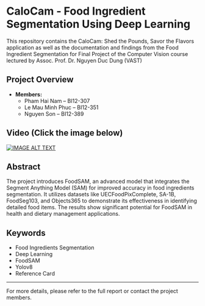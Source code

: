 # CaloCam - Food Ingredient Segmentation Using Deep Learning

This repository contains the CaloCam: Shed the Pounds, Savor the Flavors application as well as the documentation and findings from the Food Ingredient Segmentation for Final Project of the Computer Vision course lectured by Assoc. Prof. Dr. Nguyen Duc Dung (VAST)

## Project Overview

- **Members:**
  - Pham Hai Nam – BI12-307
  - Le Mau Minh Phuc – BI12-351
  - Nguyen Son – BI12-389

## Video (Click the image below)
[![IMAGE ALT TEXT](http://img.youtube.com/vi/DjZkI3gvv_4/0.jpg)](http://www.youtube.com/watch?v=DjZkI3gvv_4 "CaloCam_Video")

## Abstract

The project introduces FoodSAM, an advanced model that integrates the Segment Anything Model (SAM) for improved accuracy in food ingredients segmentation. It utilizes datasets like UECFoodPixComplete, SA-1B, FoodSeg103, and Objects365 to demonstrate its effectiveness in identifying detailed food items. The results show significant potential for FoodSAM in health and dietary management applications.

## Keywords

- Food Ingredients Segmentation
- Deep Learning
- FoodSAM
- Yolov8
- Reference Card

---
For more details, please refer to the full report or contact the project members.